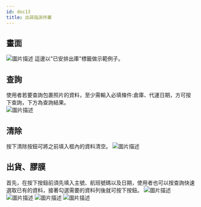 ```yaml
---
id: doc13
title: 出貨指派作業
---
```

## 畫面  
![圖片描述](/img/hiclick/Ship_home.png) 
這邊以"已安排出庫"標籤做示範例子。
## 查詢  
使用者若要查詢包裹照片的資料，至少需輸入必填條件:倉庫、代運日期，方可按下查詢，下方為查詢結果。  
![圖片描述](/img/hiclick/Ship_query.png)
## 清除   
按下清除按鈕可將之前填入框內的資料清空。
![圖片描述](/img/hiclick/Ship_clear.png) 
## 出貨、膠膜  
首先，在按下按鈕前須先填入主號、航班號碼以及日期，使用者也可以按查詢快速選取已有的資料，接著勾選需要的資料列後就可按下按鈕。
![圖片描述](/img/hiclick/Ship_btn.png) 
![圖片描述](/img/hiclick/Ship_btn2.png) 
![圖片描述](/img/hiclick/Ship_btn3.png) 
![圖片描述](/img/hiclick/Ship_btn4.png) 
